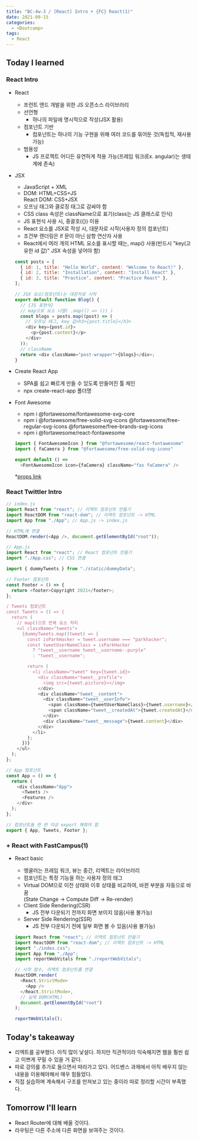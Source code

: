 ```yaml
---
title: "BC-4w-3 / [React] Intro + {FC} React(1)"
date: 2021-09-15
categories:
  - <Bootcamp>
tags:
  - React
---
```


## Today I learned

### React Intro

- React

  - 프런트 앤드 개발을 위한 JS 오픈소스 라이브러리
  - 선언형
    - 하나의 파일에 명시적으로 작성(JSX 활용)
  - 컴포넌트 기반
    - 컴포넌트는 하나의 기능 구현을 위해 여러 코드를 묶어둔 것(독립적, 재사용 가능)
  - 범용성
    - JS 프로젝트 어디든 유연하게 적용 가능(프레임 워크(Ex. angular)는 생태계에 존속)

- JSX

  - JavaScript + XML
  - DOM: HTML+CSS+JS  
    React DOM: CSS+JSX
  - 오프닝 태그와 클로징 태그로 감싸야 함
  - CSS class 속성은 className으로 표기(class는 JS 클래스로 인식)
  - JS 표현식 사용 시, 중괄호({}) 이용
  - React 요소를 JSX로 작성 시, 대문자로 시작(사용자 정의 컴포넌트)
  - 조건부 렌더링은 if 문이 아닌 삼항 연산자 사용
  - React에서 여러 개의 HTML 요소를 표시할 때는, map() 사용(반드시 "key(고유한 id 값)" JSX 속성을 넣어야 함)

  ```js
  const posts = [
    { id: 1, title: "Hello World", content: "Welcome to React!" },
    { id: 2, title: "Installation", content: "Install React" },
    { id: 3, title: "Practice", content: "Practice React" },
  ];

  // JSX 요소(컴포넌트)는 대문자로 시작
  export default function Blog() {
    // {JS 표현식}
    // map으로 요소 나열( .map(() => ()) )
    const blogs = posts.map((post) => (
      // 오프닝 태그, key 값<h3>{post.title}</h3>
      <div key={post.id}>
        <p>{post.content}</p>
      </div>
    ));
    // className
    return <div className="post-wrapper">{blogs}</div>;
  }
  ```

- Create React App

  - SPA를 쉽고 빠르게 만들 수 있도록 만들어진 툴 체인
  - npx create-react-app 폴더명

- Font Awesome

  - npm i @fortawesome/fontawesome-svg-core
  - npm i @fortawesome/free-solid-svg-icons @fortawesome/free-regular-svg-icons @fortawesome/free-brands-svg-icons
  - npm i @fortawesome/react-fontawesome

  ```js
  import { FontAwesomeIcon } from "@fortawesome/react-fontawesome"
  import { faCamera } from "@fortawesome/free-solid-svg-icons"

  export default () =>
    <FontAwesomeIcon icon={faCamera} className="fas faCamera" />​
  ```

  \*[props link](https://codesandbox.io/s/react-font-awesome-b6vxt?from-embed=&file=/src/components/AnimatingIcons.js)

### React Twittler Intro

```js
// index.js
import React from "react"; // 리액트 컴포넌트 만들기
import ReactDOM from "react-dom"; // 리액트 컴포넌트 -> HTML
import App from "./App"; // App.js -> index.js

// HTML에 연결
ReactDOM.render(<App />, document.getElementById("root"));
```

```js
// App.js
import React from "react"; // React 컴포넌트 만들기
import "./App.css"; // CSS 연결

import { dummyTweets } from "./static/dummyData";

// Footer 컴포넌트
const Footer = () => {
  return <footer>Copyright 2021</footer>;
};

/ Tweets 컴포넌트
const Tweets = () => {
  return (
    // map()으로 반복 요소 처리
    <ul className="tweets">
      {dummyTweets.map((tweet) => {
        const isParkHacker = tweet.username === "parkhacker";
        const tweetUserNameClass = isParkHacker
          ? "tweet__username tweet__username--purple"
          : "tweet__username";

        return (
          <li className="tweet" key={tweet.id}>
            <div className="tweet__profile">
              <img src={tweet.picture}></img>
            </div>
            <div className="tweet__content">
              <div className="tweet__userInfo">
                <span className={tweetUserNameClass}>{tweet.username}</span>
                <span className="tweet__createdAt">{tweet.createdAt}</span>
              </div>
              <div className="tweet__message">{tweet.content}</div>
            </div>
          </li>
        );
      })}
    </ul>
  );
};

// App 컴포넌트
const App = () => {
  return (
    <div className="App">
      <Tweets />
      <Features />
    </div>
  );
};

// 컴포넌트들 한 번 이상 export 해줘야 함
export { App, Tweets, Footer };
```

### + React with FastCampus(1)

- React basic

  - 엥귤러는 프레임 워크, 뷰는 중간, 리엑트는 라이브러리
  - 컴포넌트는 특정 기능을 하는 사용자 정의 태그
  - Virtual DOM으로 이전 상태와 이후 상태를 비교하여, 바뀐 부분을 자동으로 바꿈  
    (State Change -> Compute Diff -> Re-render)
  - Client Side Rendering(CSR)
    - JS 전부 다운되기 전까지 화면 보이지 않음(사용 불가능)
  - Server Side Rendering(SSR)
    - JS 전부 다운되기 전에 일부 화면 볼 수 있음(사용 불가능)

  ```js
  import React from "react"; // 리액트 컴포넌트 만들기
  import ReactDOM from "react-dom"; // 리액트 컴포넌트 -> HTML
  import "./index.css";
  import App from "./App";
  import reportWebVitals from "./reportWebVitals";

  // 시작 함수, 리액트 컴포넌트를 연결
  ReactDOM.render(
    <React.StrictMode>
      <App />
    </React.StrictMode>,
    // 실제 DOM(HTML)
    document.getElementById("root")
  );

  reportWebVitals();
  ```

## Today's takeaway

- 리엑트를 공부했다. 아직 많이 낯설다. 하지만 직관적이라 익숙해지면 웹을 훨씬 쉽고 이쁘게 꾸밀 수 있을 거 같다.
- 따로 강의를 추가로 들으면서 따라가고 있다. 어드벤스 과제에서 아직 배우지 않는 내용을 이용해야해서 매우 힘들었다.
- 직접 실습하며 계속해서 구조를 만져보고 있는 중이라 따로 정리할 시간이 부족했다.

## Tomorrow I'll learn

- React Router에 대해 배울 것이다.
- 라우팅은 다른 주소에 다른 화면을 보여주는 것이다.

